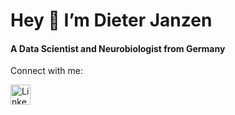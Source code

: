 # Hey 👋 I’m Dieter Janzen

#### A Data Scientist and Neurobiologist from Germany

Connect with me:

<a href="https://www.linkedin.com/in/dieterjanzen/"><img alt="LinkedIn" title="LinkedIn" height="32" width="32" src="https://raw.githubusercontent.com/peterthehan/peterthehan/master/assets/linkedin.svg"></a>
</p>
